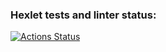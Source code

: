 ### Hexlet tests and linter status:
[![Actions Status](https://github.com/AleksandrGlotov/layout-designer-project-56/workflows/hexlet-check/badge.svg)](https://github.com/AleksandrGlotov/layout-designer-project-56/actions)